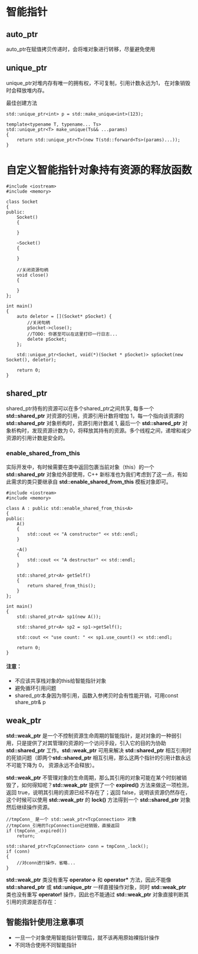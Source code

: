 # 智能指针

## auto_ptr

auto_ptr在赋值拷贝传递时，会将堆对象进行转移，尽量避免使用

## unique_ptr

unique_ptr对堆内存有唯一的拥有权，不可复制，引用计数永远为1， 在对象销毁时会释放堆内存。

最佳创建方法

```
std::unique_ptr<int> p = std::make_unique<int>(123);

template<typename T, typename... Ts>
std::unique_ptr<T> make_unique(Ts&& ...params)
{
	return std::unique_ptr<T>(new T(std::forward<Ts>(params)...));
}

```



# 自定义智能指针对象持有资源的释放函数

```
#include <iostream>
#include <memory>

class Socket
{
public:
    Socket()
    {

    }

    ~Socket()
    {

    }

    //关闭资源句柄
    void close()
    {

    }
};

int main()
{
    auto deletor = [](Socket* pSocket) {
        //关闭句柄
        pSocket->close();
        //TODO: 你甚至可以在这里打印一行日志...
        delete pSocket;
    };

    std::unique_ptr<Socket, void(*)(Socket * pSocket)> spSocket(new Socket(), deletor);

    return 0;
}
```



## shared_ptr

shared_ptr持有的资源可以在多个shared_ptr之间共享, 每多一个 **std::shared_ptr** 对资源的引用，资源引用计数将增加 1，每一个指向该资源的 **std::shared_ptr** 对象析构时，资源引用计数减 1, 最后一个 **std::shared_ptr** 对象析构时，发现资源计数为 0，将释放其持有的资源。多个线程之间，递增和减少资源的引用计数是安全的。



### enable_shared_from_this

实际开发中，有时候需要在类中返回包裹当前对象（this）的一个 **std::shared_ptr** 对象给外部使用，C++ 新标准也为我们考虑到了这一点，有如此需求的类只要继承自 **std::enable_shared_from_this** 模板对象即可。

```
#include <iostream>
#include <memory>

class A : public std::enable_shared_from_this<A>
{
public:
    A()
    {
        std::cout << "A constructor" << std::endl;
    }

    ~A()
    {
        std::cout << "A destructor" << std::endl;
    }

    std::shared_ptr<A> getSelf()
    {
        return shared_from_this();
    }
};

int main()
{
    std::shared_ptr<A> sp1(new A());

    std::shared_ptr<A> sp2 = sp1->getSelf();

    std::cout << "use count: " << sp1.use_count() << std::endl;

    return 0;
}
```

#### 注意：

- 不应该共享栈对象的this给智能指针对象
- 避免循环引用问题
- shared_ptr本身因为带引用，函数入参拷贝时会有性能开销，可用const share_ptr<X>& p



## weak_ptr

**std::weak_ptr** 是一个不控制资源生命周期的智能指针，是对对象的一种弱引用，只是提供了对其管理的资源的一个访问手段，引入它的目的为协助 **std::shared_ptr** 工作。**std::weak_ptr** 可用来解决 **std::shared_ptr** 相互引用时的死锁问题（即两个**std::shared_ptr** 相互引用，那么这两个指针的引用计数永远不可能下降为 0， 资源永远不会释放）。

**std::weak_ptr** 不管理对象的生命周期，那么其引用的对象可能在某个时刻被销毁了，如何得知呢？**std::weak_ptr** 提供了一个 **expired()** 方法来做这一项检测，返回 true，说明其引用的资源已经不存在了；返回 false，说明该资源仍然存在，这个时候可以使用 **std::weak_ptr** 的 **lock()** 方法得到一个 **std::shared_ptr** 对象然后继续操作资源。

```
//tmpConn_ 是一个 std::weak_ptr<TcpConnection> 对象
//tmpConn_引用的TcpConnection已经销毁，直接返回
if (tmpConn_.expired())
    return;

std::shared_ptr<TcpConnection> conn = tmpConn_.lock();
if (conn)
{
    //对conn进行操作，省略...
}
```

**std::weak_ptr** 类没有重写 **operator->** 和 **operator\*** 方法，因此不能像 **std::shared_ptr** 或 **std::unique_ptr** 一样直接操作对象，同时 **std::weak_ptr** 类也没有重写 **operator!** 操作，因此也不能通过 **std::weak_ptr** 对象直接判断其引用的资源是否存在：

## 智能指针使用注意事项

- 一旦一个对象使用智能指针管理后，就不该再用原始裸指针操作
- 不同场合使用不同智能指针